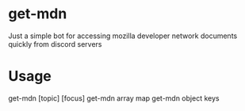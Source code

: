 # get-mdn

Just a simple bot for accessing mozilla developer network documents quickly from discord servers

# Usage
get-mdn [topic] [focus]
get-mdn array map
get-mdn object keys
